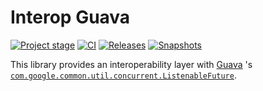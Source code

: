 # Interop Guava

[![Project stage][Stage]][Stage-Page]
[![CI][Badge-CI]][Link-CI]
[![Releases][Badge-SonatypeReleases]][Link-SonatypeReleases]
[![Snapshots][Badge-SonatypeSnapshots]][Link-SonatypeSnapshots]

This library provides an interoperability layer with [Guava](https://guava.dev/) 's [`com.google.common.util.concurrent.ListenableFuture`](https://github.com/google/guava/wiki/ListenableFutureExplained).

[Badge-CI]: https://github.com/zio/interop-guava/workflows/CI/badge.svg
[Badge-SonatypeReleases]: https://img.shields.io/nexus/r/https/oss.sonatype.org/dev.zio/zio-interop-guava_2.12.svg "Sonatype Releases"
[Badge-SonatypeSnapshots]: https://img.shields.io/nexus/s/https/oss.sonatype.org/dev.zio/zio-interop-guava_2.12.svg "Sonatype Snapshots"
[Link-CI]: https://github.com/zio/interop-guava/actions?query=workflow%3ACI
[Link-SonatypeReleases]: https://oss.sonatype.org/content/repositories/releases/dev/zio/zio-interop-guava_2.12/ "Sonatype Releases"
[Link-SonatypeSnapshots]: https://oss.sonatype.org/content/repositories/snapshots/dev/zio/zio-interop-guava_2.12/ "Sonatype Snapshots"
[Stage]: https://img.shields.io/badge/Project%20Stage-Production%20Ready-brightgreen.svg
[Stage-Page]: https://github.com/zio/zio/wiki/Project-Stages

